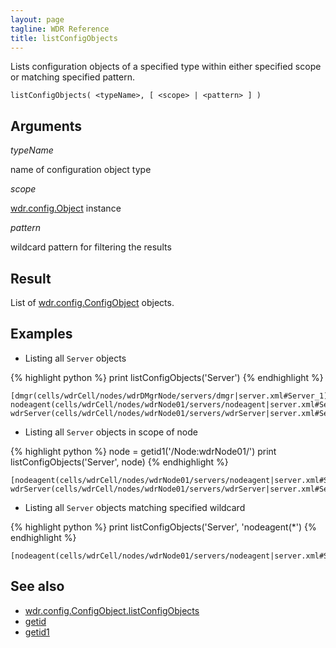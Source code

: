 ```yaml
---
layout: page
tagline: WDR Reference
title: listConfigObjects
---
```


Lists configuration objects of a specified type within either specified scope or matching specified pattern.

    listConfigObjects( <typeName>, [ <scope> | <pattern> ] )

## Arguments

_typeName_

name of configuration object type

_scope_

[wdr.config.Object](wdr.config.ConfigObject.class.html) instance

_pattern_

wildcard pattern for filtering the results

## Result

List of [wdr.config.ConfigObject](wdr.config.ConfigObject.class.html) objects.

## Examples

* Listing all `Server` objects

{% highlight python %}
print listConfigObjects('Server')
{% endhighlight %}

    [dmgr(cells/wdrCell/nodes/wdrDMgrNode/servers/dmgr|server.xml#Server_1), nodeagent(cells/wdrCell/nodes/wdrNode01/servers/nodeagent|server.xml#Server_1340355137285), wdrServer(cells/wdrCell/nodes/wdrNode01/servers/wdrServer|server.xml#Server_1340355496917)]

* Listing all `Server` objects in scope of node

{% highlight python %}
node = getid1('/Node:wdrNode01/')
print listConfigObjects('Server', node)
{% endhighlight %}

    [nodeagent(cells/wdrCell/nodes/wdrNode01/servers/nodeagent|server.xml#Server_1340355137285), wdrServer(cells/wdrCell/nodes/wdrNode01/servers/wdrServer|server.xml#Server_1340355496917)]


* Listing all `Server` objects matching specified wildcard

{% highlight python %}
print listConfigObjects('Server', 'nodeagent(*')
{% endhighlight %}

    [nodeagent(cells/wdrCell/nodes/wdrNode01/servers/nodeagent|server.xml#Server_1340355137285)]

## See also

* [wdr.config.ConfigObject.listConfigObjects](wdr.config.ConfigObject.listConfigObjects.html)
* [getid](wdr.config.getid.html)
* [getid1](wdr.config.getid1.html)
